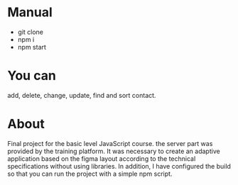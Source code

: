 # Manual
  - git clone
  - npm i
  - npm start
# You can
add, delete, change, update, find and sort contact.
# About
Final project for the basic level JavaScript course.
the server part was provided by the training platform. 
It was necessary to create an adaptive application based on the figma layout according to the technical specifications without using libraries. 
In addition, I have configured the build so that you can run the project with a simple npm script.
